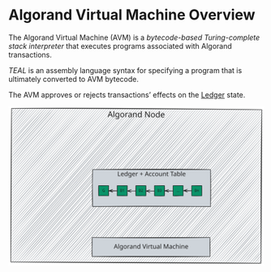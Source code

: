 # Algorand Virtual Machine Overview

The Algorand Virtual Machine (AVM) is a _bytecode-based Turing-complete stack
interpreter_ that executes programs associated with Algorand transactions.

_TEAL_ is an assembly language syntax for specifying a program that is ultimately
converted to AVM bytecode.

The AVM approves or rejects transactions’ effects on the [Ledger](./ledger.md) state.

![AVM Overview](images/avm-overview.svg "AVM Overview")
